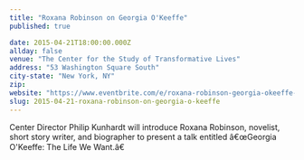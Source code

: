 ```yaml
---
title: "Roxana Robinson on Georgia O'Keeffe"
published: true

date: 2015-04-21T18:00:00.000Z
allday: false
venue: "The Center for the Study of Transformative Lives"
address: "53 Washington Square South"
city-state: "New York, NY"
zip:
website: "https://www.eventbrite.com/e/roxana-robinson-georgia-okeeffe-the-life-we-want-tickets-16257381265"
slug: 2015-04-21-roxana-robinson-on-georgia-o-keeffe
---
```

Center Director Philip Kunhardt will introduce Roxana Robinson, novelist, short story writer, and biographer to present a talk entitled â€œGeorgia O'Keeffe: The Life We Want.â€

